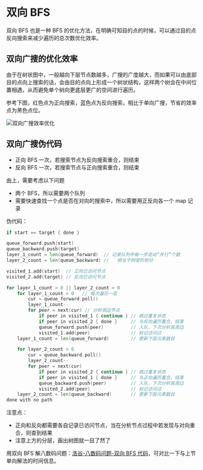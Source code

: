 # 双向 BFS

双向 BFS 也是一种 BFS 的优化方法，在明确可知目的点的时候，可以通过目的点反向搜索来减少遍历的总次数优化效率。

## 双向广搜的优化效率

由于在树状图中，一般越向下层节点数越多，广搜的广度越大，而如果可以由底部目的点向上搜索的话，会由目的点向上形成一个树状结构，这样两个树会在中间位置相遇，从而避免单个树向更底层更广的空间进行遍历。

参考下图，红色点为正向搜索，蓝色点为反向搜索，相比于单向广搜，节省的效率点为黑色点位。

![双向广搜效率优化](https://img2018.cnblogs.com/blog/1666200/201909/1666200-20190921003353431-723575247.png)

## 双向广搜伪代码

- 正向 BFS 一次，若搜索节点为反向搜索重合，则结束
- 反向 BFS 一次，若搜索节点与正向搜索重合，则结束

由上，需要考虑以下问题

- 两个 BFS，所以需要两个队列
- 需要快速查找一个点是否在对向的搜索中，所以需要用正反向各一个 map 记录

伪代码：

```go
if start == target { done }

queue_forward.push(start)
queue_backward.push(target)
layer_1_count = len(queue_forward)  // 记录队列中每一步走动“并行”个数
layer_2_count = len(queue_backward) //   相当于树层的划分

visited_1.add(start)  // 正向已访问节点
visited_2.add(target) // 反向已访问节点

for layer_1_count > 0 || layer_2_count > 0
    for layer_1_count > 0   // 每次遍历一层
        cur = queue_forward.poll()
        layer_1_count--
        for peer = next(cur) // 分析周边节点
            if peer in visited_1 { continue } // 跳过重复状态
            if peer in visited_2 { done }     // 与反向遍历重合，结束
            queue_forward.push(peer)          // 入队，下次分析其周边
            visited_1.add(peer)               // 标记访问过
    layer_1_count = len(queue_forward)        // 更新下层元素数目

    for layer_2_count > 0
        cur = queue_backward.poll()
        layer_2_count--
        for peer = next(cur)
            if peer in visited_2 { continue } // 跳过重复状态
            if peer in visited_1 { done }     // 与正向遍历重合，结束
            queue_backward.push(peer)         // 入队，下次分析其周边
            visited_2.add(peer)               // 标记访问过
    layer_2_count = len(queue_backward)       // 更新下层元素数目
done with no path
```

注意点：
- 正向和反向都需要各自记录已访问节点，当在分析节点过程中若发现与对向重合，则查到结果
- 注意上方的分层，画出树图就一目了然了

用双向 BFS 解八数码问题：[洛谷-八数码问题-双向 BFS 代码](https://www.luogu.com.cn/record/78675077)，可对比一下与上节单向解法的时间信息。